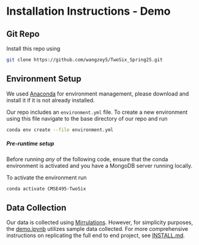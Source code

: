 # Installation Instructions - Demo

## Git Repo

Install this repo using
```bash
git clone https://github.com/wangzey5/TwoSix_Spring25.git
```

## Environment Setup

We used [Anaconda](https://www.anaconda.com/) for environment management, please download and install it if it is not already installed.

Our repo includes an `environment.yml` file. To create a new environment using this file navigate to the base directory of our repo and run
```bash
conda env create --file environment.yml
```

##### Pre-runtime setup

Before running *any* of the following code, ensure that the conda environment is activated and you have a MongoDB server running locally.

To activate the environment run
```bash
conda activate CMSE495-TwoSix
```

## Data Collection


Our data is collected using [Mirrulations](https://github.com/MoravianUniversity/mirrulations). However, for simplicity purposes, the [demo.ipynb](https://github.com/wangzey5/TwoSix_Spring25/blob/main/demo.ipynb) utilizes sample data collected. For more comprehensive instructions on replicating the full end to end project, see [INSTALL.md](https://github.com/wangzey5/TwoSix_Spring25/blob/main/INSTALL.md). 



